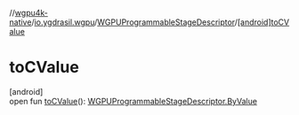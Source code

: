 //[wgpu4k-native](../../../index.md)/[io.ygdrasil.wgpu](../index.md)/[WGPUProgrammableStageDescriptor](index.md)/[[android]toCValue]([android]to-c-value.md)

# toCValue

[android]\
open fun [toCValue]([android]to-c-value.md)(): [WGPUProgrammableStageDescriptor.ByValue](../../io.ygdrasil.wgpu.android/-w-g-p-u-programmable-stage-descriptor/-by-value/index.md)